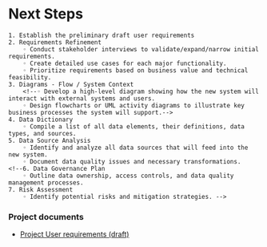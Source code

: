 # Next Steps

    1. Establish the preliminary draft user requirements
    2. Requirements Refinement
        ◦ Conduct stakeholder interviews to validate/expand/narrow initial requirements.
        ◦ Create detailed use cases for each major functionality.
        ◦ Prioritize requirements based on business value and technical feasibility.
    3. Diagrams - Flow / System Context
        <!--◦ Develop a high-level diagram showing how the new system will interact with external systems and users.
        ◦ Design flowcharts or UML activity diagrams to illustrate key business processes the system will support.-->
    4. Data Dictionary
        ◦ Compile a list of all data elements, their definitions, data types, and sources.
    5. Data Source Analysis
        ◦ Identify and analyze all data sources that will feed into the new system.
        ◦ Document data quality issues and necessary transformations.
    <!--6. Data Governance Plan
        ◦ Outline data ownership, access controls, and data quality management processes.
    7. Risk Assessment
        ◦ Identify potential risks and mitigation strategies. -->

### Project documents

- [Project User requirements (draft)](/docs/Project%20Requirements.md)
